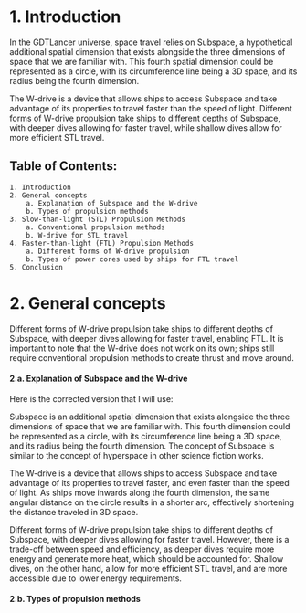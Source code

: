 #	1. Introduction

In the GDTLancer universe, space travel relies on Subspace, a 
hypothetical additional spatial dimension that exists alongside the three 
dimensions of space that we are familiar with. This fourth spatial 
dimension could be represented as a circle, with its circumference line 
being a 3D space, and its radius being the fourth dimension.

The W-drive is a device that allows ships to access Subspace and take 
advantage of its properties to travel faster than the speed of light. 
Different forms of W-drive propulsion take ships to different depths of 
Subspace, with deeper dives allowing for faster travel, while shallow 
dives allow for more efficient STL travel.

##	Table of Contents:

    1. Introduction
    2. General concepts
		a. Explanation of Subspace and the W-drive
		b. Types of propulsion methods
	3. Slow-than-light (STL) Propulsion Methods	
		a. Conventional propulsion methods
		b. W-drive for STL travel
	4. Faster-than-light (FTL) Propulsion Methods
		a. Different forms of W-drive propulsion
		b. Types of power cores used by ships for FTL travel
	5. Conclusion

#	2. General concepts
Different forms of W-drive propulsion take ships to different depths of 
Subspace, with deeper dives allowing for faster travel, enabling FTL. It 
is important to note that the W-drive does not work on its own; ships 
still require conventional propulsion methods to create thrust and move 
around.


####	2.a. Explanation of Subspace and the W-drive
Here is the corrected version that I will use:

Subspace is an additional spatial dimension that exists alongside the 
three dimensions of space that we are familiar with. This fourth 
dimension could be represented as a circle, with its circumference line 
being a 3D space, and its radius being the fourth dimension. The concept 
of Subspace is similar to the concept of hyperspace in other science 
fiction works.

The W-drive is a device that allows ships to access Subspace and take 
advantage of its properties to travel faster, and even faster than the 
speed of light. As ships move inwards along the fourth dimension, the 
same angular distance on the circle results in a shorter arc, effectively 
shortening the distance traveled in 3D space.

Different forms of W-drive propulsion take ships to different depths of 
Subspace, with deeper dives allowing for faster travel. However, there is 
a trade-off between speed and efficiency, as deeper dives require more 
energy and generate more heat, which should be accounted for. Shallow 
dives, on the other hand, allow for more efficient STL travel, and are 
more accessible due to lower energy requirements.


####	2.b. Types of propulsion methods

